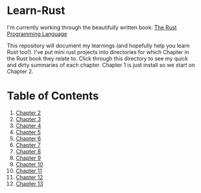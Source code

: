 # Learn-Rust

I'm currently working through the beautifully written book:
[The Rust Programming Language](https://doc.rust-lang.org/book/)

This repository will document my learnings (and hopefully help you learn Rust
too!). I've put mini rust projects into directories for which Chapter in the
Rust book they relate to. Click through this directory to see my quick and dirty
summaries of each chapter.  Chapter 1 is just install so we start on Chapter 2.

# Table of Contents
1. [Chapter 2](/Chapter-2/)
2. [Chapter 3](/Chapter-3/)
3. [Chapter 4](/Chapter-4/)
4. [Chapter 5](/Chapter-5/)
5. [Chapter 6](/Chapter-6/)
6. [Chapter 7](/Chapter-7/)
7. [Chapter 8](/Chapter-8/)
8. [Chapter 9](/Chapter-9/)
9. [Chapter 10](/Chapter-10/)
10. [Chapter 11](/Chapter-11/)
11. [Chapter 12](/Chapter-12/)
12. [Chapter 13](/Chapter-13/)
